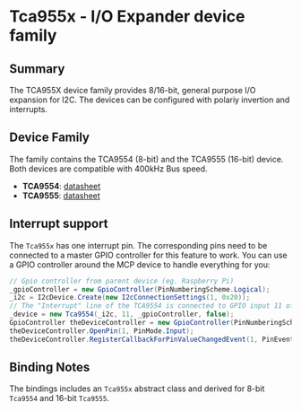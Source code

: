 ﻿# Tca955x - I/O Expander device family

## Summary

The TCA955X device family provides 8/16-bit, general purpose I/O expansion for I2C. The devices can be configured with polariy invertion and interrupts.

## Device Family

The family contains the TCA9554 (8-bit) and the TCA9555 (16-bit) device. Both devices are compatible with 400kHz Bus speed.

- **TCA9554**: [datasheet](https://www.ti.com/lit/ds/symlink/tca9554.pdf?ts=1732457066799)
- **TCA9555**: [datasheet](https://www.ti.com/lit/ds/symlink/tca9555.pdf?ts=1732457066799)

## Interrupt support

The `Tca955x` has one interrupt pin. The corresponding pins need to be connected to a master GPIO controller for this feature to work. You can use a GPIO controller around the MCP device to handle everything for you:
```csharp
// Gpio controller from parent device (eg. Raspberry Pi)
_gpioController = new GpioController(PinNumberingScheme.Logical);
_i2c = I2cDevice.Create(new I2cConnectionSettings(1, 0x20));
// The "Interrupt" line of the TCA9554 is connected to GPIO input 11 of the Raspi
_device = new Tca9554(_i2c, 11, _gpioController, false);
GpioController theDeviceController = new GpioController(PinNumberingScheme.Logical, _device);
theDeviceController.OpenPin(1, PinMode.Input);
theDeviceController.RegisterCallbackForPinValueChangedEvent(1, PinEventTypes.Rising, Callback);
```
## Binding Notes

The bindings includes an `Tca955x` abstract class and derived for 8-bit `Tca9554` and 16-bit `Tca9555`.

